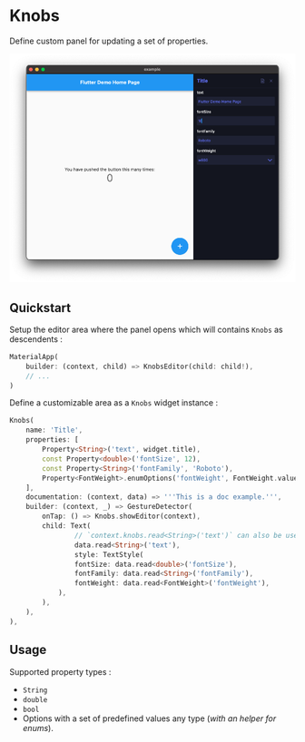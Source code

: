 # Knobs

Define custom panel for updating a set of properties.

![screenshot](doc/screenshot.png)

## Quickstart

Setup the editor area where the panel opens which will contains `Knobs` as descendents :

```dart
MaterialApp(
    builder: (context, child) => KnobsEditor(child: child!),
    // ...
)
```

Define a customizable area as a `Knobs` widget instance :

```dart
Knobs(
    name: 'Title',
    properties: [
        Property<String>('text', widget.title),
        const Property<double>('fontSize', 12),
        const Property<String>('fontFamily', 'Roboto'),
        Property<FontWeight>.enumOptions('fontWeight', FontWeight.values),
    ],
    documentation: (context, data) => '''This is a doc example.''',
    builder: (context, _) => GestureDetector(
        onTap: () => Knobs.showEditor(context),
        child: Text(
                // `context.knobs.read<String>('text')` can also be used for children widgets
                data.read<String>('text'), 
                style: TextStyle(
                fontSize: data.read<double>('fontSize'),
                fontFamily: data.read<String>('fontFamily'),
                fontWeight: data.read<FontWeight>('fontWeight'),
            ),
        ),
    ),
),
```

## Usage

Supported property types :

* `String`
* `double`
* `bool`
* Options with a set of predefined values any type (*with an helper for enums*).